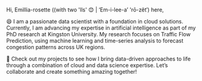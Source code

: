### 

Hi, Emillia-rosette ((with two 'lls' 😊 | ‘Em-i-lee-a’ 'rō-zĕt′) here, 

  😄 I am a passionate data scientist with a foundation in cloud solutions. Currently, I am advancing my expertise in artificial intelligence as part of my PhD research at Kingston University. My research focuses on 
     Traffic Flow Prediction, using machine learning and time-series analysis to forecast congestion patterns across UK regions.
  
  🔭 Check out my projects to see how I bring data-driven approaches to life through a combination of cloud and data science expertise. Let’s collaborate and create something amazing together!



